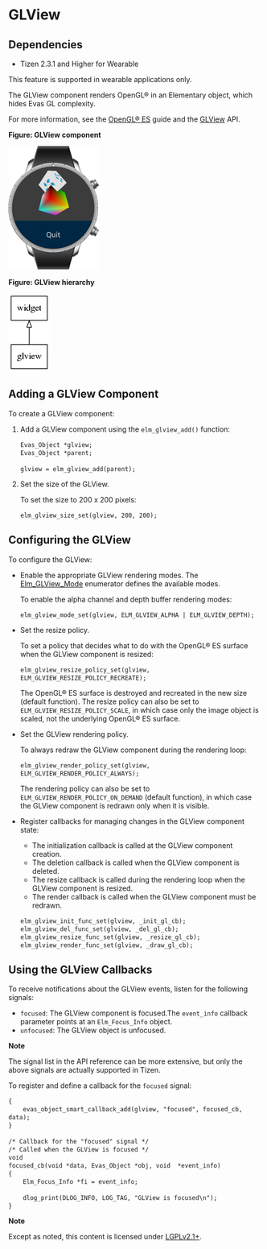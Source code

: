 # GLView

## Dependencies

- Tizen 2.3.1 and Higher for Wearable

This feature is supported in wearable applications only.

The GLView component renders OpenGL® in an Elementary object, which hides Evas GL complexity.

For more information, see the [OpenGL® ES](../../graphics/opengl-n.md) guide and the [GLView](../../../../../org.tizen.native.wearable.apireference/group__GLView.html) API.

**Figure: GLView component**

![GLView component](./media/glview_wn.png)

**Figure: GLView hierarchy**

![GLView hierarchy](./media/glview_tree.png)

## Adding a GLView Component

To create a GLView component:

1. Add a GLView component using the `elm_glview_add()` function:

   ```
   Evas_Object *glview;
   Evas_Object *parent;

   glview = elm_glview_add(parent);
   ```

2. Set the size of the GLView.

   To set the size to 200 x 200 pixels:

   ```
   elm_glview_size_set(glview, 200, 200);
   ```

## Configuring the GLView

To configure the GLView:

- Enable the appropriate GLView rendering modes. The [Elm_GLView_Mode](../../../../../org.tizen.native.wearable.apireference/group__GLView.html#ga4d0a2281e13c66d7274987ef24e7abe7) enumerator defines the available modes.

  To enable the alpha channel and depth buffer rendering modes:

  ```
  elm_glview_mode_set(glview, ELM_GLVIEW_ALPHA | ELM_GLVIEW_DEPTH);
  ```

- Set the resize policy.

  To set a policy that decides what to do with the OpenGL® ES surface when the GLView component is resized:

  ```
  elm_glview_resize_policy_set(glview, ELM_GLVIEW_RESIZE_POLICY_RECREATE);
  ```

  The OpenGL® ES surface is destroyed and recreated in the new size (default function). The resize policy can also be set to `ELM_GLVIEW_RESIZE_POLICY_SCALE`, in which case only the image object is scaled, not the underlying OpenGL® ES surface.

- Set the GLView rendering policy.

  To always redraw the GLView component during the rendering loop:

  ```
  elm_glview_render_policy_set(glview, ELM_GLVIEW_RENDER_POLICY_ALWAYS);
  ```

  The rendering policy can also be set to `ELM_GLVIEW_RENDER_POLICY_ON_DEMAND` (default function), in which case the GLView component is redrawn only when it is visible.

- Register callbacks for managing changes in the GLView component state:

  - The initialization callback is called at the GLView component creation.
  - The deletion callback is called when the GLView component is deleted.
  - The resize callback is called during the rendering loop when the GLView component is resized.
  - The render callback is called when the GLView component must be redrawn.

  ```
  elm_glview_init_func_set(glview, _init_gl_cb);
  elm_glview_del_func_set(glview, _del_gl_cb);
  elm_glview_resize_func_set(glview, _resize_gl_cb);
  elm_glview_render_func_set(glview, _draw_gl_cb);
  ```

## Using the GLView Callbacks

To receive notifications about the GLView events, listen for the following signals:

- `focused`: The GLView component is focused.The `event_info` callback parameter points at an `Elm_Focus_Info` object.
- `unfocused`: The GLView object is unfocused.

**Note**

The signal list in the API reference can be more extensive, but only the above signals are actually supported in Tizen.

To register and define a callback for the `focused` signal:

```
{
    evas_object_smart_callback_add(glview, "focused", focused_cb, data);
}

/* Callback for the "focused" signal */
/* Called when the GLView is focused */
void
focused_cb(void *data, Evas_Object *obj, void  *event_info)
{
    Elm_Focus_Info *fi = event_info;

    dlog_print(DLOG_INFO, LOG_TAG, "GLView is focused\n");
}
```

**Note**

Except as noted, this content is licensed under [LGPLv2.1+](http://opensource.org/licenses/LGPL-2.1).